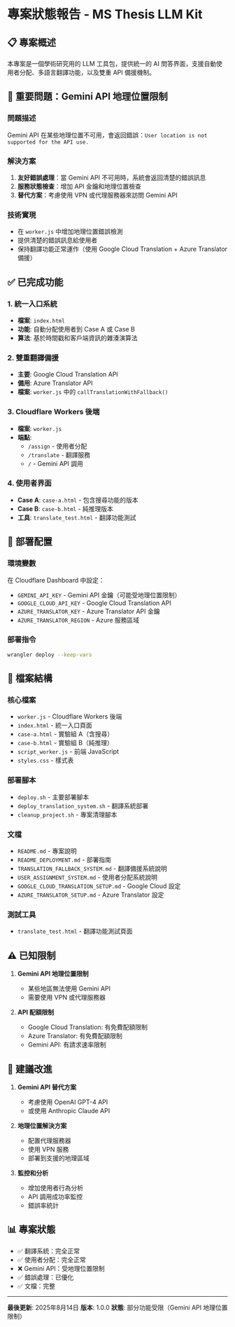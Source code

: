 # 專案狀態報告 - MS Thesis LLM Kit

## 📋 專案概述

本專案是一個學術研究用的 LLM 工具包，提供統一的 AI 問答界面，支援自動使用者分配、多語言翻譯功能，以及雙重 API 備援機制。

## 🚨 重要問題：Gemini API 地理位置限制

### 問題描述
Gemini API 在某些地理位置不可用，會返回錯誤：`User location is not supported for the API use.`

### 解決方案
1. **友好錯誤處理**：當 Gemini API 不可用時，系統會返回清楚的錯誤訊息
2. **服務狀態檢查**：增加 API 金鑰和地理位置檢查
3. **替代方案**：考慮使用 VPN 或代理服務器來訪問 Gemini API

### 技術實現
- 在 `worker.js` 中增加地理位置錯誤檢測
- 提供清楚的錯誤訊息給使用者
- 保持翻譯功能正常運作（使用 Google Cloud Translation + Azure Translator 備援）

## ✅ 已完成功能

### 1. 統一入口系統
- **檔案**: `index.html`
- **功能**: 自動分配使用者到 Case A 或 Case B
- **算法**: 基於時間戳和客戶端資訊的雜湊演算法

### 2. 雙重翻譯備援
- **主要**: Google Cloud Translation API
- **備用**: Azure Translator API
- **檔案**: `worker.js` 中的 `callTranslationWithFallback()`

### 3. Cloudflare Workers 後端
- **檔案**: `worker.js`
- **端點**:
  - `/assign` - 使用者分配
  - `/translate` - 翻譯服務
  - `/` - Gemini API 調用

### 4. 使用者界面
- **Case A**: `case-a.html` - 包含搜尋功能的版本
- **Case B**: `case-b.html` - 純推理版本
- **工具**: `translate_test.html` - 翻譯功能測試

## 🔧 部署配置

### 環境變數
在 Cloudflare Dashboard 中設定：
- `GEMINI_API_KEY` - Gemini API 金鑰（可能受地理位置限制）
- `GOOGLE_CLOUD_API_KEY` - Google Cloud Translation API
- `AZURE_TRANSLATOR_KEY` - Azure Translator API 金鑰
- `AZURE_TRANSLATOR_REGION` - Azure 服務區域

### 部署指令
```bash
wrangler deploy --keep-vars
```

## 📁 檔案結構

### 核心檔案
- `worker.js` - Cloudflare Workers 後端
- `index.html` - 統一入口頁面
- `case-a.html` - 實驗組 A（含搜尋）
- `case-b.html` - 實驗組 B（純推理）
- `script_worker.js` - 前端 JavaScript
- `styles.css` - 樣式表

### 部署腳本
- `deploy.sh` - 主要部署腳本
- `deploy_translation_system.sh` - 翻譯系統部署
- `cleanup_project.sh` - 專案清理腳本

### 文檔
- `README.md` - 專案說明
- `README_DEPLOYMENT.md` - 部署指南
- `TRANSLATION_FALLBACK_SYSTEM.md` - 翻譯備援系統說明
- `USER_ASSIGNMENT_SYSTEM.md` - 使用者分配系統說明
- `GOOGLE_CLOUD_TRANSLATION_SETUP.md` - Google Cloud 設定
- `AZURE_TRANSLATOR_SETUP.md` - Azure Translator 設定

### 測試工具
- `translate_test.html` - 翻譯功能測試頁面

## ⚠️ 已知限制

1. **Gemini API 地理位置限制**
   - 某些地區無法使用 Gemini API
   - 需要使用 VPN 或代理服務器

2. **API 配額限制**
   - Google Cloud Translation: 有免費配額限制
   - Azure Translator: 有免費配額限制
   - Gemini API: 有請求速率限制

## 🔮 建議改進

1. **Gemini API 替代方案**
   - 考慮使用 OpenAI GPT-4 API
   - 或使用 Anthropic Claude API

2. **地理位置解決方案**
   - 配置代理服務器
   - 使用 VPN 服務
   - 部署到支援的地理區域

3. **監控和分析**
   - 增加使用者行為分析
   - API 調用成功率監控
   - 錯誤率統計

## 📊 專案狀態

- ✅ 翻譯系統：完全正常
- ✅ 使用者分配：完全正常
- ❌ Gemini API：受地理位置限制
- ✅ 錯誤處理：已優化
- ✅ 文檔：完整

---

**最後更新**: 2025年8月14日
**版本**: 1.0.0
**狀態**: 部分功能受限（Gemini API 地理位置限制）
